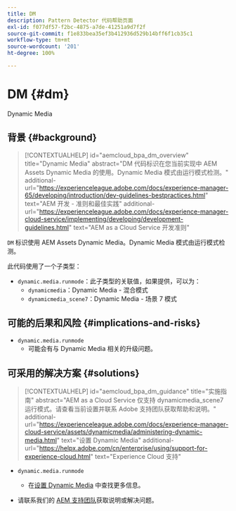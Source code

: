 ```yaml
---
title: DM
description: Pattern Detector 代码帮助页面
exl-id: f077df57-f2bc-4875-a7de-41251a9d7f2f
source-git-commit: f1e833bea35ef3b412936d529b14bff6f1cb35c1
workflow-type: tm+mt
source-wordcount: '201'
ht-degree: 100%

---
```


# DM {#dm}

Dynamic Media

## 背景 {#background}

>[!CONTEXTUALHELP]
>id="aemcloud_bpa_dm_overview"
>title="Dynamic Media"
>abstract="DM 代码标识在您当前实现中 AEM Assets Dynamic Media 的使用。Dynamic Media 模式由运行模式检测。"
>additional-url="https://experienceleague.adobe.com/docs/experience-manager-65/developing/introduction/dev-guidelines-bestpractices.html" text="AEM 开发 - 准则和最佳实践"
>additional-url="https://experienceleague.adobe.com/docs/experience-manager-cloud-service/implementing/developing/development-guidelines.html" text="AEM as a Cloud Service 开发准则"

`DM` 标识使用 AEM Assets Dynamic Media。Dynamic Media 模式由运行模式检测。

此代码使用了一个子类型：

* `dynamic.media.runmode`：此子类型的关联值，如果提供，可以为：
   * `dynamicmedia`：Dynamic Media - 混合模式
   * `dynamicmedia_scene7`：Dynamic Media - 场景 7 模式

## 可能的后果和风险 {#implications-and-risks}

* `dynamic.media.runmode`
   * 可能会有与 Dynamic Media 相关的升级问题。

## 可采用的解决方案 {#solutions}

>[!CONTEXTUALHELP]
>id="aemcloud_bpa_dm_guidance"
>title="实施指南"
>abstract="AEM as a Cloud Service 仅支持 dynamicmedia_scene7 运行模式。请查看当前设置并联系 Adobe 支持团队获取帮助和说明。"
>additional-url="https://experienceleague.adobe.com/docs/experience-manager-cloud-service/assets/dynamicmedia/administering-dynamic-media.html" text="设置 Dynamic Media"
>additional-url="https://helpx.adobe.com/cn/enterprise/using/support-for-experience-cloud.html" text="Experience Cloud 支持"


* `dynamic.media.runmode`
   * 在[设置 Dynamic Media](https://experienceleague.adobe.com/docs/experience-manager-cloud-service/assets/dynamicmedia/administering-dynamic-media.html) 中查找更多信息。

* 请联系我们的 [AEM 支持团队](https://helpx.adobe.com/cn/enterprise/using/support-for-experience-cloud.html)获取说明或解决问题。

